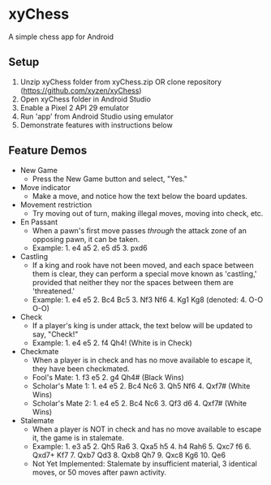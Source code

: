 # xyChess
  A simple chess app for Android

## Setup
1. Unzip xyChess folder from xyChess.zip OR clone repository (https://github.com/xyzen/xyChess)
2. Open xyChess folder in Android Studio
3. Enable a Pixel 2 API 29 emulator
4. Run 'app' from Android Studio using emulator
5. Demonstrate features with instructions below

## Feature Demos
* New Game
    * Press the New Game button and select, "Yes."
* Move indicator
    * Make a move, and notice how the text below the board updates.
* Movement restriction
    * Try moving out of turn, making illegal moves, moving into check, etc.
* En Passant
    * When a pawn's first move passes *through* the attack zone of an opposing pawn, it can be taken.
    * Example: 1. e4 a5 2. e5 d5 3. pxd6
* Castling
    * If a king and rook have not been moved, and each space between them is clear, they can perform a special move known as 'castling,' provided that neither they nor the spaces between them are 'threatened.'
    * Example: 1. e4 e5 2. Bc4 Bc5 3. Nf3 Nf6 4. Kg1 Kg8 (denoted: 4. O-O O-O)
* Check
    * If a player's king is under attack, the text below will be updated to say, "Check!"
    * Example: 1. e4 e5 2. f4 Qh4! (White is in Check)
* Checkmate
    * When a player is in check and has no move available to escape it, they have been checkmated.
    * Fool's Mate: 1. f3 e5 2. g4 Qh4# (Black Wins)
    * Scholar's Mate 1: 1. e4 e5 2. Bc4 Nc6 3. Qh5 Nf6 4. Qxf7# (White Wins)
    * Scholar's Mate 2: 1. e4 e5 2. Bc4 Nc6 3. Qf3 d6 4. Qxf7# (White Wins)
* Stalemate
    * When a player is NOT in check and has no move available to escape it, the game is in stalemate.
    * Example: 1. e3 a5 2. Qh5 Ra6 3. Qxa5 h5 4. h4 Rah6 5. Qxc7 f6 6. Qxd7+ Kf7 7. Qxb7 Qd3 8. Qxb8 Qh7 9. Qxc8 Kg6 10. Qe6
    * Not Yet Implemented: Stalemate by insufficient material, 3 identical moves, or 50 moves after pawn activity.
